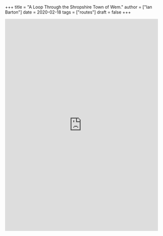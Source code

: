 +++
title = "A Loop Through the Shropshire Town of Wem."
author = ["Ian Barton"]
date = 2020-02-18
tags = ["routes"]
draft = false
+++

<iframe src="https://ridewithgps.com/embeds?type=route&id=30757026&title=A%20Loop%20Through%20Wem&metricUnits=true&sampleGraph=true" style="width: 1px; min-width: 100%; height: 700px; border: none;" scrolling="no"></iframe>
